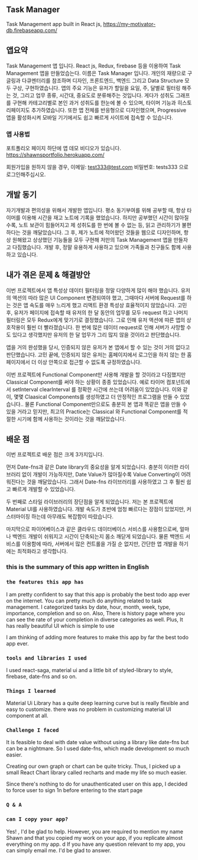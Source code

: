## Task Manager

Task Management app built in React js, https://my-motivator-db.firebaseapp.com/

## 앱요약

Task Management 앱 입니다. React js, Redux, firebase 등을 이용하여 Task Management 앱을 만들었습는다. 이름은 Task Manager 입니다.
개인의 재량으로 구글링과 다큐멘터리를 참조하며 디자인, 프론트엔드, 백엔드 그리고 Data Structure 모두 구상, 구현하였습니다.
앱의 주요 기능은 유저가 할일을 요일, 주, 달별로 필터링 해주는 것, 그리고 업무 종류, 시간대, 중요도로 분류해주는 것입니다.
게다가 성취도 그래프를 구현해 카테고리별로 본인 과거 성취도를 한눈에 볼 수 있으며, 타이머 기능과 히스토리페이지도 추가하였습니다. 또한 앱 전체를 반응형으로 디자인했으며, Progressive 앱을 활성화시켜 모바일 기기에서도 쉽고 빠르게 사이트에 접속할 수 있습니다.

### 앱 사용법

포트폴리오 페이지 하단에 앱 데모 비디오가 있습니다.
https://shawnsportfolio.herokuapp.com/

회원가입을 원하지 않을 경우,
이메일: test333@test.com
비밀번호: tests333 으로 로그인해주십시오.

## 개발 동기

자기개발과 편의성을 위해서 개발한 앱입니다.
평소 동기부여를 위해 공부할 때, 항상 타이머를 이용해 시간을 재고 노트에 기록을 했었습니다.
하지만 공부했던 시간이 많아질수록, 노트 보관이 힘들어지고 제 성취도를 한 번에 볼 수 없는 등, 읽고 관리하기가 불편하다는 것을 깨달았습니다.
그 후, 제가 노트에 적어왔던 것들을 웹으로 디자인하며, 항상 원해왔고 상상했던 기능들을 모두 구현해 저만의 Task Management 앱을 만들자고 다짐했습니다.
개발 후, 정말 유용하게 사용하고 있으며 가족들과 친구들도 함께 사용하고 있습니다.

## 내가 겪은 문제 & 해결방안

이번 프로젝트에서 앱 특성상 데이터 필터링을 정말 다양하게 많이 해야 했습니다. 유저의 액션의 따라 많은 UI Component
변경되여야 했고, 그때마다 서버에 Request를 하는 것은 앱 속도를 매우 느리게 했고 리액트 환경 특성상 효율적이지 않았습니다. 고민 후, 유저가 페이지에 접속할 때 유저의 한 달 동안의 업무를 모두 request 하고 나머지 필터링은 모두 Redux에게 맞기기로 결정했습니다. 그로 인해 유저 액션에 따른 앱의 상호작용이 훨씬 더 빨라졌습니다.
한 번에 많은 데이터 request로 인해 서버가 사망할 수도 있다고 생각했지만 유저의 한 달 업무가 그리 많지 않을 것이라고 판단했습니다.

앱을 거의 완성했을 당시, 인증되지 않은 유저가 본 앱에서 할 수 있는 것이 거의 없다고 판단했습니다. 고민 끝에, 인증되지 않은 유저는 홈페이지에서 로그인을 하지 않는 한 홈페이지에서 더 이상 안쪽으로 접근할 수 없도록 규정하였습니다.

이번 프로젝트에 Functional Component만 사용해 개발을 할 것이라고 다짐했지만 Classical Component를 써야 하는 상황이
종종 있었습니다. 예로 타이머 컴포넌트에서 setInterval clearInterval 를 정확한 시간에 쓰는데 어려움이 있었습니다.
이와 같이, 몇몇 Claasical Components를 생성하였고 더 안정적인 프로그램을 만들 수 있었습니다..
물론 Functional Component만으로도 충분히 본 앱과 똑같은 앱을 만들 수 있을 거라고 믿지만,
최고의 Practice는 Classical 와 Functional Component를 적절한 시기에 함께 사용하는 것이라는 것을 깨닭았습니다.

## 배운 점

이번 프로젝트로 배운 점은 크게 3가지입니다.

먼저 Date-fns과 같은 Date library의 중요성을 알게 되었습니다. 충분히 이러한 라이브러리 없이 개발이 가능하지만, Date Value가 많아질수록 Value Converting이 어려워진다는 것을 깨달았습니다. 그래서 Date-fns 라이브러리를 사용하였고 그 후 훨씬 쉽고 빠르게 개발할 수 있었습니다.

두 번째로 스타일 라이브러리의 장단점을 알게 되었습니다. 저는 본 프로젝트에 Material UI를 사용하였습니다. 개발 속도가 초반에 엄청 빠르다는 장점이 있었지만, 커스터마이징 하는데 아무래도 복잡함이 따랐습니다.

마지막으로 파이어베이스과 같은 클라우드 데이터베이스 서비스를 사용함으로써, 얼마나 백엔드 개발이 쉬워지고 시간이 단축되는지 몸소 깨닫게 되었습니다. 물론 백엔드 서비스를 이용함에 따라, 서버에서 많은 컨트롤을 가질 순 없지만, 간단한 앱 개발을 하기에는 최적화라고 생각합니다.

### this is the summary of this app written in English

### `the features this app has`

I am pretty confident to say that this app is probably the best todo app ever on the internet.
You can pretty much do anything related to task management.
I categorized tasks by date, hour, month, week, type, importance, completion and so on.
Also, There is history page where you can see the rate of your completion in diverse categories as well.
Plus, It has really beautiful UI which is simple to use

I am thinking of adding more features to make this app by far the best todo app ever.

### `tools and libraries I used`

I used react-saga, material ui and a little bit of styled-library to style,
firebase, date-fns and so on.

### `Things I learned`

Material Ui Library has a quite deep learning curve but is really flexible and easy to customize. there was no problem in customizing material UI component at all.

### `Challenge I faced`

It is feasible to deal with date value without using a library like date-fns but can be a nightmare.
So I used date-fns, which made development so much easier.

Creating our own graph or chart can be quite tricky. Thus, I picked up a small React Chart library called recharts and made my life so much easier.

Since there's nothing to do for unauthenticated user on this app, I decided to force user to sign 1n
before entering to the start page

### `Q & A`

### `can I copy your app?`

Yes! , I'd be glad to help.
However, you are required to mention my name Shawn and that you copied my work on your app, if you
replicate almost everything on my app.
d
If you have any question relevant to my app, you can simply email me. I'd be glad to answer.
